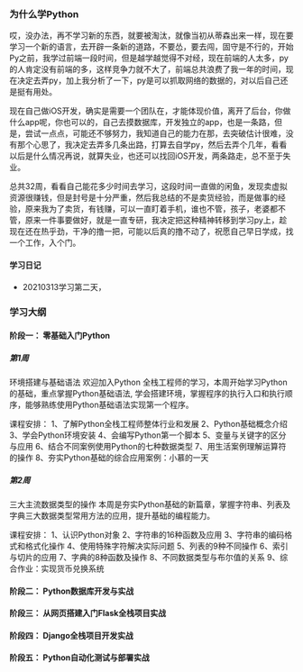 ### 为什么学Python

哎，没办法，再不学习新的东西，就要被淘汰，就像当初从蒂森出来一样，现在要学习一个新的语言，去开辟一条新的道路，不要怂，要去闯，固守是不行的，开始Py之前，我学过前端一段时间，但是越学越觉得不对经，现在前端的人太多，py的人肯定没有前端的多，这样竞争力就不大了，前端总共浪费了我一年的时间，现在决定去弄py，加上我分析了一下，py是可以抓取网络的数据的，对以后自己还是挺有用处。

现在自己做iOS开发，确实是需要一个团队在，才能体现价值，离开了后台，你做什么app呢，你也可以的，自己去摸数据库，开发独立的app，也是一条路，但是，尝试一点点，可能还不够努力，我知道自己的能力在那，去突破估计很难，没有那个心思了，我决定去弄多几条出路，打算去自学py，然后去弄个几年，看看以后是什么情况再说，就算失业，也还可以找回iOS开发，两条路走，总不至于失业。

总共32周，看看自己能花多少时间去学习，这段时间一直做的闲鱼，发现卖虚拟资源很赚钱，但是封号是十分严重，然后我总结的不是卖货经验，而是做事的经验，原来我为了卖货，有钱赚，可以一直盯着手机，谁也不管，孩子，老婆都不管，原来一件事要做好，就是一直专研，我决定把这种精神转移到学习py上，趁现在还在热乎劲，干净的撸一把，可能以后真的撸不动了，祝愿自己早日学成，找一个工作，入个门。

#### 学习日记

* 20210313学习第二天，

### 学习大纲

#### 阶段一： 零基础入门Python

##### 第1周
环境搭建与基础语法
欢迎加入Python 全栈工程师的学习，本周开始学习Python的基础，重点掌握Python基础语法, 学会搭建环境，掌握程序的执行入口和执行顺序，能够熟练使用Python基础语法实现第一个程序。

课程安排：
1、了解Python全栈工程师整体行业和发展
2、Python基础概念介绍
3、学会Python环境安装
4、会编写Python第一个脚本
5、变量与关键字的区分与应用
6、结合不同案例使用Python的七种数据类型
7、用生活案例理解运算符的操作
8、夯实Python基础的综合应用案例：小慕的一天

##### 第2周
三大主流数据类型的操作
本周是夯实Python基础的新篇章，掌握字符串、列表及字典三大数据类型常用方法的应用，提升基础的编程能力。

课程安排：
1、认识Python对象
2、字符串的16种函数及应用
3、字符串的编码格式和格式化操作
4、使用特殊字符解决实际问题
5、列表的9种不同操作
6、索引与切片的应用
7、字典的8种函数及操作
8、不同数据类型与布尔值的关系
9、综合作业：实现货币兑换系统

#### 阶段二： Python数据库开发与实战

#### 阶段三： 从网页搭建入门Flask全栈项目实战

#### 阶段四： Django全栈项目开发实战

#### 阶段五： Python自动化测试与部署实战


